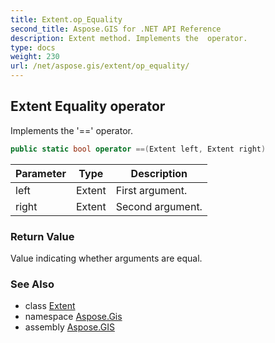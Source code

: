 ```yaml
---
title: Extent.op_Equality
second_title: Aspose.GIS for .NET API Reference
description: Extent method. Implements the  operator.
type: docs
weight: 230
url: /net/aspose.gis/extent/op_equality/
---
```

## Extent Equality operator

Implements the '==' operator.

```csharp
public static bool operator ==(Extent left, Extent right)
```

| Parameter | Type | Description |
| --- | --- | --- |
| left | Extent | First argument. |
| right | Extent | Second argument. |

### Return Value

Value indicating whether arguments are equal.

### See Also

* class [Extent](../)
* namespace [Aspose.Gis](../../extent/)
* assembly [Aspose.GIS](../../../)


